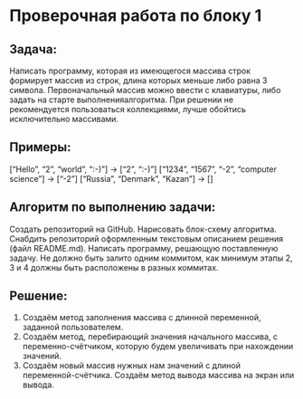 # Проверочная работа по блоку 1

## Задача:

Написать программу, которая из имеющегося массива строк формирует массив из строк, длина которых меньше либо равна 3 символа. Первоначальный массив можно ввести с клавиатуры, либо задать на старте выполненияалгоритма. При решении не рекомендуется пользоваться коллекциями, лучше обойтись исключительно массивами.
 
## Примеры:
[“Hello”, “2”, “world”, “:-)”] → [“2”, “:-)”]
[“1234”, “1567”, “-2”, “computer science”] → [“-2”]
[“Russia”, “Denmark”, “Kazan”] → []

## Алгоритм по выполнению задачи:

Создать репозиторий на GitHub.
Нарисовать блок-схему алгоритма.
Снабдить репозиторий оформленным текстовым описанием решения (файл README.md).
Написать программу, решающую поставленную задачу.
Не должно быть залито одним коммитом, как минимум этапы 2, 3 и 4 должны быть расположены в разных коммитах.

## Решение:

1. Создаём метод заполнения массива с длинной переменной, заданной пользователем.
2. Создаём метод, перебирающий значения начального массива, с переменно-счётчиком, которую будем увеличивать при нахождении значений.
3. Создаём новый массив нужных нам значений с длиной переменной-счётчика. Создаём метод вывода массива на экран или вывода.
